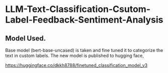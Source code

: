 # LLM-Text-Classification-Csutom-Label-Feedback-Sentiment-Analysis

## Model Used.

Base model (bert-base-uncased) is taken and fine tuned it to categorize the text in custom labels. The new model is published to hugging face,

https://huggingface.co/dkkh8788/finetuned_classification_model_v3
